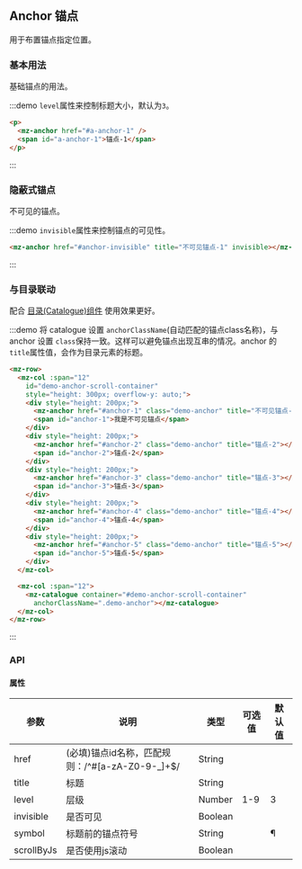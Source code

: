 ## Anchor 锚点

用于布置锚点指定位置。

### 基本用法

基础锚点的用法。

:::demo `level`属性来控制标题大小，默认为`3`。
```html
<p>
  <mz-anchor href="#a-anchor-1" />
  <span id="a-anchor-1">锚点-1</span>
</p>
```
:::

### 隐蔽式锚点

不可见的锚点。

:::demo `invisible`属性来控制锚点的可见性。
```html
<mz-anchor href="#anchor-invisible" title="不可见锚点-1" invisible></mz-anchor>
```
:::

### 与目录联动

配合 [目录(Catalogue)组件](catalogue) 使用效果更好。

:::demo 将 catalogue 设置 `anchorClassName`(自动匹配的锚点class名称)，与 anchor 设置 `class`保持一致。这样可以避免锚点出现互串的情况。anchor 的`title`属性值，会作为目录元素的标题。
```html
<mz-row>
  <mz-col :span="12" 
    id="demo-anchor-scroll-container" 
    style="height: 300px; overflow-y: auto;">
    <div style="height: 200px;">
      <mz-anchor href="#anchor-1" class="demo-anchor" title="不可见锚点-1" invisible></mz-anchor>
      <span id="anchor-1">我是不可见锚点</span>
    </div>
    <div style="height: 200px;">    
      <mz-anchor href="#anchor-2" class="demo-anchor" title="锚点-2"></mz-anchor> 
      <span id="anchor-2">锚点-2</span>
    </div>
    <div style="height: 200px;">    
      <mz-anchor href="#anchor-3" class="demo-anchor" title="锚点-3"></mz-anchor> 
      <span id="anchor-3">锚点-3</span>
    </div>
    <div style="height: 200px;">    
      <mz-anchor href="#anchor-4" class="demo-anchor" title="锚点-4"></mz-anchor> 
      <span id="anchor-4">锚点-4</span>
    </div>
    <div style="height: 200px;">    
      <mz-anchor href="#anchor-5" class="demo-anchor" title="锚点-5"></mz-anchor> 
      <span id="anchor-5">锚点-5</span>
    </div>
  </mz-col>

  <mz-col :span="12">
    <mz-catalogue container="#demo-anchor-scroll-container"  
      anchorClassName=".demo-anchor"></mz-catalogue>
  </mz-col>
</mz-row>
```
:::

### API

#### 属性

| 参数 | 说明 | 类型 | 可选值 |默认值|
| --- | --- | --- | --- | --- |
| href | (必填)锚点id名称，匹配规则：/^#[a-zA-Z0-9-_]+$/ | String | | |
| title | 标题 | String |||
|level|层级|Number|1-9|3|
|invisible|是否可见|Boolean|||
|symbol|标题前的锚点符号|String||¶|
|scrollByJs|是否使用js滚动|Boolean|||
